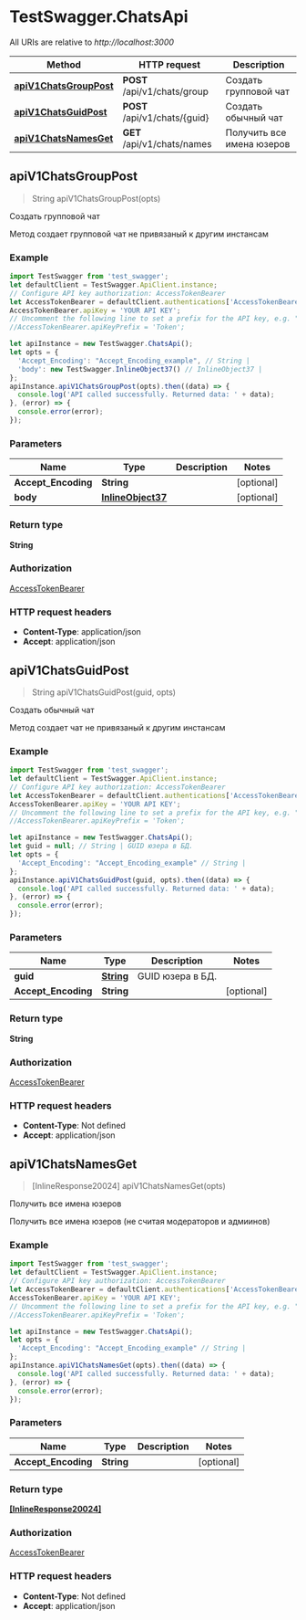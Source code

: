 # TestSwagger.ChatsApi

All URIs are relative to *http://localhost:3000*

Method | HTTP request | Description
------------- | ------------- | -------------
[**apiV1ChatsGroupPost**](ChatsApi.md#apiV1ChatsGroupPost) | **POST** /api/v1/chats/group | Создать групповой чат
[**apiV1ChatsGuidPost**](ChatsApi.md#apiV1ChatsGuidPost) | **POST** /api/v1/chats/{guid} | Создать обычный чат
[**apiV1ChatsNamesGet**](ChatsApi.md#apiV1ChatsNamesGet) | **GET** /api/v1/chats/names | Получить все имена юзеров



## apiV1ChatsGroupPost

> String apiV1ChatsGroupPost(opts)

Создать групповой чат

Метод создает групповой чат не привязаный к другим инстансам   

### Example

```javascript
import TestSwagger from 'test_swagger';
let defaultClient = TestSwagger.ApiClient.instance;
// Configure API key authorization: AccessTokenBearer
let AccessTokenBearer = defaultClient.authentications['AccessTokenBearer'];
AccessTokenBearer.apiKey = 'YOUR API KEY';
// Uncomment the following line to set a prefix for the API key, e.g. "Token" (defaults to null)
//AccessTokenBearer.apiKeyPrefix = 'Token';

let apiInstance = new TestSwagger.ChatsApi();
let opts = {
  'Accept_Encoding': "Accept_Encoding_example", // String | 
  'body': new TestSwagger.InlineObject37() // InlineObject37 | 
};
apiInstance.apiV1ChatsGroupPost(opts).then((data) => {
  console.log('API called successfully. Returned data: ' + data);
}, (error) => {
  console.error(error);
});

```

### Parameters


Name | Type | Description  | Notes
------------- | ------------- | ------------- | -------------
 **Accept_Encoding** | **String**|  | [optional] 
 **body** | [**InlineObject37**](InlineObject37.md)|  | [optional] 

### Return type

**String**

### Authorization

[AccessTokenBearer](../README.md#AccessTokenBearer)

### HTTP request headers

- **Content-Type**: application/json
- **Accept**: application/json


## apiV1ChatsGuidPost

> String apiV1ChatsGuidPost(guid, opts)

Создать обычный чат

Метод создает чат не привязаный к другим инстансам   

### Example

```javascript
import TestSwagger from 'test_swagger';
let defaultClient = TestSwagger.ApiClient.instance;
// Configure API key authorization: AccessTokenBearer
let AccessTokenBearer = defaultClient.authentications['AccessTokenBearer'];
AccessTokenBearer.apiKey = 'YOUR API KEY';
// Uncomment the following line to set a prefix for the API key, e.g. "Token" (defaults to null)
//AccessTokenBearer.apiKeyPrefix = 'Token';

let apiInstance = new TestSwagger.ChatsApi();
let guid = null; // String | GUID юзера в БД.
let opts = {
  'Accept_Encoding': "Accept_Encoding_example" // String | 
};
apiInstance.apiV1ChatsGuidPost(guid, opts).then((data) => {
  console.log('API called successfully. Returned data: ' + data);
}, (error) => {
  console.error(error);
});

```

### Parameters


Name | Type | Description  | Notes
------------- | ------------- | ------------- | -------------
 **guid** | [**String**](.md)| GUID юзера в БД. | 
 **Accept_Encoding** | **String**|  | [optional] 

### Return type

**String**

### Authorization

[AccessTokenBearer](../README.md#AccessTokenBearer)

### HTTP request headers

- **Content-Type**: Not defined
- **Accept**: application/json


## apiV1ChatsNamesGet

> [InlineResponse20024] apiV1ChatsNamesGet(opts)

Получить все имена юзеров

Получить все имена юзеров (не считая модераторов и адмиинов)   

### Example

```javascript
import TestSwagger from 'test_swagger';
let defaultClient = TestSwagger.ApiClient.instance;
// Configure API key authorization: AccessTokenBearer
let AccessTokenBearer = defaultClient.authentications['AccessTokenBearer'];
AccessTokenBearer.apiKey = 'YOUR API KEY';
// Uncomment the following line to set a prefix for the API key, e.g. "Token" (defaults to null)
//AccessTokenBearer.apiKeyPrefix = 'Token';

let apiInstance = new TestSwagger.ChatsApi();
let opts = {
  'Accept_Encoding': "Accept_Encoding_example" // String | 
};
apiInstance.apiV1ChatsNamesGet(opts).then((data) => {
  console.log('API called successfully. Returned data: ' + data);
}, (error) => {
  console.error(error);
});

```

### Parameters


Name | Type | Description  | Notes
------------- | ------------- | ------------- | -------------
 **Accept_Encoding** | **String**|  | [optional] 

### Return type

[**[InlineResponse20024]**](InlineResponse20024.md)

### Authorization

[AccessTokenBearer](../README.md#AccessTokenBearer)

### HTTP request headers

- **Content-Type**: Not defined
- **Accept**: application/json

